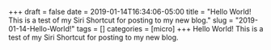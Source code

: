 +++draft = falsedate = 2019-01-14T16:34:06-05:00title = "Hello World! This is a test of my Siri Shortcut for posting to my new blog."slug = "2019-01-14-Hello-World!"tags = []categories = [micro]+++Hello World! This is a test of my Siri Shortcut for posting to my new blog.